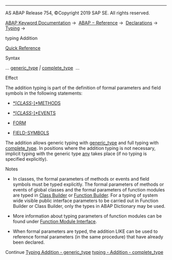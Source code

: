   

* * *

AS ABAP Release 754, ©Copyright 2019 SAP SE. All rights reserved.

[ABAP Keyword Documentation](javascript:call_link\('abenabap.htm'\)) →  [ABAP − Reference](javascript:call_link\('abenabap_reference.htm'\)) →  [Declarations](javascript:call_link\('abendeclarations.htm'\)) →  [Typing](javascript:call_link\('abentyping.htm'\)) → 

typing Addition

[Quick Reference](javascript:call_link\('abentyping_shortref.htm'\))

Syntax

... [generic\_type](javascript:call_link\('abentyping_generic.htm'\)) *|* [complete\_type](javascript:call_link\('abentyping_complete.htm'\))  ...

Effect

The addition typing is part of the definition of formal parameters and field symbols in the following statements:

-   [*\[*CLASS-*\]*METHODS](javascript:call_link\('abapmethods.htm'\))

-   [*\[*CLASS-*\]*EVENTS](javascript:call_link\('abapevents.htm'\))

-   [FORM](javascript:call_link\('abapform.htm'\))

-   [FIELD-SYMBOLS](javascript:call_link\('abapfield-symbols.htm'\))

The addition allows generic typing with [generic\_type](javascript:call_link\('abentyping_generic.htm'\)) and full typing with [complete\_type](javascript:call_link\('abentyping_complete.htm'\)). In positions where the addition typing is not necessary, implicit typing with the generic type [any](javascript:call_link\('abenbuilt_in_types_generic.htm'\)) takes place (if no typing is specified explicitly).

Notes

-   In classes, the formal parameters of methods or events and field symbols must be typed explicitly. The formal parameters of methods or events of global classes and the formal parameters of function modules are typed in [Class Builder](javascript:call_link\('abenclass_builder_glosry.htm'\) "Glossary Entry") or [Function Builder](javascript:call_link\('abenfunction_builder_glosry.htm'\) "Glossary Entry"). For a typing of system wide visible public interface parameters to be carried out in Function Builder or Class Builder, only the types in ABAP Dictionary may be used.

-   More information about typing parameters of function modules can be found under [Function Module Interface](javascript:call_link\('abenfunction_parameters.htm'\)).

-   When formal parameters are typed, the addition LIKE can be used to reference formal parameters (in the same procedure) that have already been declared.

Continue
[Typing Addition - generic\_type](javascript:call_link\('abentyping_generic.htm'\))
[typing - Addition - complete\_type](javascript:call_link\('abentyping_complete.htm'\))